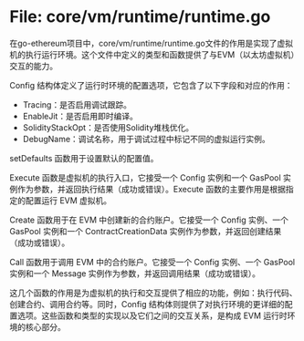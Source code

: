 # File: core/vm/runtime/runtime.go

在go-ethereum项目中，core/vm/runtime/runtime.go文件的作用是实现了虚拟机的执行运行环境。这个文件中定义的类型和函数提供了与EVM（以太坊虚拟机）交互的能力。

Config 结构体定义了运行时环境的配置选项，它包含了以下字段和对应的作用：
- Tracing：是否启用调试跟踪。
- EnableJit：是否启用即时编译。
- SolidityStackOpt：是否使用Solidity堆栈优化。
- DebugName：调试名称，用于调试过程中标记不同的虚拟运行实例。

setDefaults 函数用于设置默认的配置值。

Execute 函数是虚拟机的执行入口，它接受一个 Config 实例和一个 GasPool 实例作为参数，并返回执行结果（成功或错误）。Execute 函数的主要作用是根据指定的配置运行 EVM 虚拟机。

Create 函数用于在 EVM 中创建新的合约账户。它接受一个 Config 实例、一个 GasPool 实例和一个 ContractCreationData 实例作为参数，并返回创建结果（成功或错误）。

Call 函数用于调用 EVM 中的合约账户。它接受一个 Config 实例、一个 GasPool 实例和一个 Message 实例作为参数，并返回调用结果（成功或错误）。

这几个函数的作用是为虚拟机的执行和交互提供了相应的功能，例如：执行代码、创建合约、调用合约等。同时，Config 结构体则提供了对执行环境的更详细的配置选项。这些函数和类型的实现以及它们之间的交互关系，是构成 EVM 运行时环境的核心部分。

